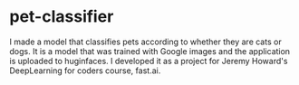 # pet-classifier
I made a model that classifies pets according to whether they are cats or dogs. It is a model that was trained with Google images and the application is uploaded to huginfaces. I developed it as a project for Jeremy Howard's DeepLearning for coders course, fast.ai.

